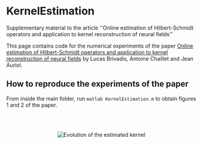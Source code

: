 # KernelEstimation

Supplementary material to the article ''Online estimation of Hilbert-Schmidt operators and application to kernel reconstruction of neural fields''

This page contains code for the numerical experiments of the paper [Online estimation of Hilbert-Schmidt operators and application to
kernel reconstruction of neural fields](https://hal.archives-ouvertes.fr/hal-???????????????) by Lucas Brivadis, Antoine Chaillet and Jean Auriol.

## How to reproduce the experiments of the paper

From inside the main folder, run
	```
	matlab KernelEstimation.m
	```
to obtain figures 1 and 2 of the paper.

<br/><br/>

<p align="center">
	<img src="https://github.com/brivadis/KernelEstimation/blob/main/fig2.png" title="Evolution of the estimated kernel">
</p>
<figure>
